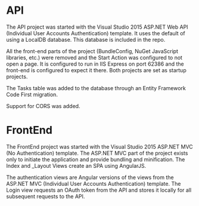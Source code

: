 # API

The API project was started with the Visual Studio 2015 ASP.NET Web API (Individual User Accounts Authentication) template.  It uses the default of using a LocalDB database.  This database is included in the repo.

All the front-end parts of the project (BundleConfig, NuGet JavaScript libraries, etc.) were removed and the Start Action was configured to not open a page.  It is configured to run in IIS Express on port 62386 and the front-end is configured to expect it there.  Both projects are set as startup projects.

The Tasks table was added to the database through an Entity Framework Code First migration.

Support for CORS was added.

# FrontEnd

The FrontEnd project was started with the Visual Studio 2015 ASP.NET MVC (No Authentication) template.  The ASP.NET MVC part of the project exists only to initiate the application and provide bundling and minification.  The Index and _Layout Views create an SPA using AngularJS.

The authentication views are Angular versions of the views from the ASP.NET MVC (Individual User Accounts Authentication) template.  The Login view requests an OAuth token from the API and stores it locally for all subsequent requests to the API.


